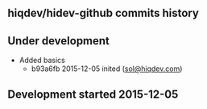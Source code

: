 hiqdev/hidev-github commits history
-----------------------------------

## Under development

- Added basics
    - b93a6fb 2015-12-05 inited (sol@hiqdev.com)

## Development started 2015-12-05

